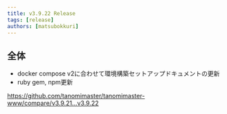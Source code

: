 ```yaml
---
title: v3.9.22 Release
tags: [release]
authors: [matsubokkuri]
---
```


<!-- truncate -->

## 全体

- docker compose v2に合わせて環境構築セットアップドキュメントの更新
- ruby gem, npm更新

https://github.com/tanomimaster/tanomimaster-www/compare/v3.9.21...v3.9.22

